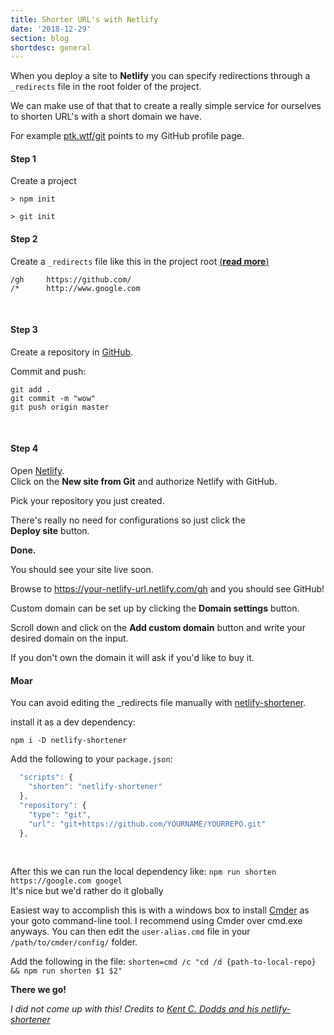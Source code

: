 ```yaml
---
title: Shorter URL's with Netlify
date: '2018-12-29'
section: blog
shortdesc: general
---
```


When you deploy a site to **Netlify** you can specify redirections through a `_redirects` file in the root folder of the project.

We can make use of that that to create a really simple service for ourselves to shorten URL's with a short domain we have.

For example [ptk.wtf/git](http://ptk.wtf/git) points to my GitHub profile page.

#### Step 1

Create a project

`> npm init`

`> git init`

#### Step 2

Create a `_redirects` file like this in the project root
[(**read more**)](https://www.netlify.com/docs/redirects/)

```
/gh     https://github.com/
/*      http://www.google.com
```

<br>

#### Step 3

Create a repository in [GitHub](https://github.com).

Commit and push:

```
git add .
git commit -m "wow"
git push origin master
```

<br>

#### Step 4

Open [Netlify](https://app.netlify.com/).  
Click on the **New site from Git** and authorize Netlify with GitHub.

Pick your repository you just created.

There's really no need for configurations so just click the  
**Deploy site** button.

**Done.**

You should see your site live soon.

Browse to https://your-netlify-url.netlify.com/gh and you should see GitHub!

Custom domain can be set up by clicking the **Domain settings** button.

Scroll down and click on the **Add custom domain** button and write your desired domain on the input.

If you don't own the domain it will ask if you'd like to buy it.

#### Moar

You can avoid editing the \_redirects file manually with [netlify-shortener](https://github.com/kentcdodds/netlify-shortener).

install it as a dev dependency:

`npm i -D netlify-shortener`

Add the following to your `package.json`:

```javascript
  "scripts": {
    "shorten": "netlify-shortener"
  },
  "repository": {
    "type": "git",
    "url": "git+https://github.com/YOURNAME/YOURREPO.git"
  },
```

<br>

After this we can run the local dependency like: `npm run shorten https://google.com googel`  
It's nice but we'd rather do it globally

Easiest way to accomplish this is with a windows box to install [Cmder](http://cmder.net/) as your goto command-line tool. I recommend using Cmder over cmd.exe anyways.
You can then edit the `user-alias.cmd` file in your `/path/to/cmder/config/` folder.

Add the following in the file: `shorten=cmd /c "cd /d {path-to-local-repo} && npm run shorten $1 $2"`

**There we go!**

_I did not come up with this! Credits to [Kent C. Dodds and his netlify-shortener](https://github.com/kentcdodds/netlify-shortener)_
